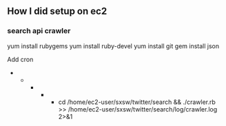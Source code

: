 

## How I did setup on ec2
### search api crawler
yum install rubygems
yum install  ruby-devel
yum install  git
gem install json

Add cron
* * * * * cd /home/ec2-user/sxsw/twitter/search && ./crawler.rb >> /home/ec2-user/sxsw/twitter/search/log/crawler.log 2>&1

